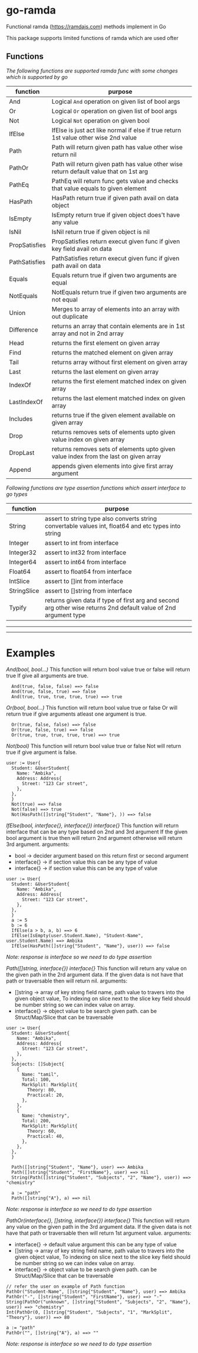 # go-ramda

Functional ramda (<https://ramdajs.com>) methods implement in Go

This package supports limited functions of ramda which are used ofter

## Functions

*The following functions are supported ramda func with some changes which is supported by go*

| function      | purpose                                                                               |
| ------------- | ------------------------------------------------------------------------------------- |
| And           | Logical `And` operation on given list of bool args                                    |
| Or            | Logical `Or` operation on given list of bool args                                     |
| Not           | Logical `Not` operation on given bool                                                 |
| IfElse        | IfElse is just act like normal if else if true return 1st value other wise 2nd value  |
| Path          | Path will return given path has value other wise return nil                           |
| PathOr        | Path will return given path has value other wise return default value that on 1st arg |
| PathEq        | PathEq will return func gets value and checks that value equals to given element      |
| HasPath       | HasPath return true if given path avail on data object                                |
| IsEmpty       | IsEmpty return true if given object does't have any value                             |
| IsNil         | IsNil return true if given object is nil                                              |
| PropSatisfies | PropSatisfies return execut given func if given key field avail on data               |
| PathSatisfies | PathSatisfies return execut given func if given path avail on data                    |
| Equals        | Equals return true if given two arguments are equal                                   |
| NotEquals     | NotEquals return true if given two arguments are not equal                            |
| Union         | Merges to array of elements into an array with out duplicate                          |
| Difference    | returns an array that contain elements are in 1st array and not in 2nd array          |
| Head          | returns the first element on given array                                              |
| Find          | returns the matched element on given array                                            |
| Tail          | returns array without first element on given array                                    |
| Last          | returns the last element on given array                                               |
| IndexOf       | returns the first element matched index on given array                                |
| LastIndexOf   | returns the last element matched index on given array                                 |
| Includes      | returns true if the given element available on given array                            |
| Drop          | returns removes sets of elements upto given value index on given array                |
| DropLast      | returns removes sets of elements upto given value index from the last on given array  |
| Append        | appends given elements into give first array argument                                 |



*Following functions are type assertion functions which assert interface to go types*

| function      | purpose                                                                               |
| ------------- | ------------------------------------------------------------------------------------- |
| String        | assert to string type also converts string convertable values int, float64 and etc types into string     |
| Integer       | assert to int from interface  |
| Integer32     | assert to int32 from interface                             |
| Integer64     | assert to int64 from interface |
| Float64       | assert to float64 from interface |
| IntSlice      | assert to []int from interface |
| StringSlice   | assert to []string from interface |
| Typify        | returns given data if type of first arg and second arg other wise returns 2nd default value of 2nd argument type |

* * *

* * *
# Examples

*And(bool, bool...)*
This function will return bool value true or false
will return true If give all arguments are true.

```
  And(true, false, false) ==> false
  And(true, false, true) ==> false
  And(true, true, true, true, true) ==> true
```

*Or(bool, bool...)*
This function will return bool value true or false
Or will return true if give arguments atleast one argument is true.

```
  Or(true, false, false) ==> false
  Or(true, false, true) ==> false
  Or(true, true, true, true, true) ==> true
```

*Not(bool)*
This function will return bool value true or false
Not will return true if give argument is false.

```
user := User{
  Student: &UserStudent{
    Name: "Ambika",
    Address: Address{
      Street: "123 Car street",
    },
  },
  }
  Not(true) ==> false
  Not(false) ==> true
  Not(HasPath([]string{"Student", "Name"}, )) ==> false
```

*IfElse(bool, interface{}, interface{}) interface{}*
This function will return interface that can be any type based on 2nd and 3rd argument
If the given bool argument is true then will return 2nd argument otherwise will return 3rd argument.
arguments:
  - bool -> decider argument based on this return first or second argument
  - interface{} -> if section value this can be any type of value
  - interface{} -> if section value this can be any type of value

```
user := User{
  Student: &UserStudent{
    Name: "Ambika",
    Address: Address{
      Street: "123 Car street",
    },
  },
  }
  a := 5
  b := 6
  IfElse(a > b, a, b) ==> 6
  IfElse(IsEmpty(user.Student.Name), "Student-Name", user.Student.Name) ==> Ambika
  IfElse(HasPath([]string{"Student", "Name"}, user)) ==> false
```
_Note: response is interface so we need to do type assertion_

*Path([]string, interface{}) interface{}*
  This function will return any value on the given path in the 2rd argument data.
  If the given data is not have that path or traversable then will return nil.
arguments:
  - []string -> array of key string field name, path value to travers into the given object value, To indexing on slice next to the slice key field should be number string so we can index value on array.
  - interface{} -> object value to be search given path. can be Struct/Map/Slice that can be traversable

```
user := User{
  Student: &UserStudent{
    Name: "Ambika",
    Address: Address{
      Street: "123 Car street",
    },
  },
  Subjects: []Subject{
    {
      Name: "tamil",
      Total: 100,
      MarkSplit: MarkSplit{
        Theory: 80,
        Practical: 20,
      },
    },
    {
      Name: "chemistry",
      Total: 200,
      MarkSplit: MarkSplit{
        Theory: 60,
        Practical: 40,
      },
    },
  },
  }

  Path([]string{"Student", "Name"}, user) ==> Ambika
  Path([]string{"Student", "FirstName"}, user) ==> nil
  String(Path([]string{"Student", "Subjects", "2", "Name"}, user)) ==> "chemistry"

  a := "path"
  Path([]string{"A"}, a) ==> nil
```
_Note: response is interface so we need to do type assertion_


*PathOr(interface{}, []string, interface{}) interface{}*
This function will return any value on the given path in the 3rd argument data.
If the given data is not have that path or traversable then will return 1st argument value.
arguments:
  - interface{} -> default value argument this can be any type of value
  - []string -> array of key string field name, path value to travers into the given object value, To indexing on slice next to the slice key field should be number string so we can index value on array.
  - interface{} -> object value to be search given path. can be Struct/Map/Slice that can be traversable

```
// refer the user on example of Path function
PathOr("Student-Name", []string{"Student", "Name"}, user) ==> Ambika
PathOr("-", []string{"Student", "FirstName"}, user) ==> "-"
String(PathOr("unknown", []string{"Student", "Subjects", "2", "Name"}, user)) ==> "chemistry"
Int(PathOr(0, []string{"Student", "Subjects", "1", "MarkSplit", "Theory"}, user)) ==> 80

a := "path"
PathOr("", []string{"A"}, a) ==> ""

```
_Note: response is interface so we need to do type assertion_
